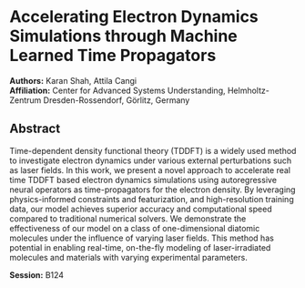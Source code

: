 # Accelerating Electron Dynamics Simulations through Machine Learned Time Propagators

**Authors:** Karan Shah, Attila Cangi  
**Affiliation:** Center for Advanced Systems Understanding, Helmholtz-Zentrum Dresden-Rossendorf, Görlitz, Germany  

## Abstract
Time-dependent density functional theory (TDDFT) is a widely used method to investigate electron dynamics under various external perturbations such as laser fields. In this work, we present a novel approach to accelerate real time TDDFT based electron dynamics simulations using autoregressive neural operators as time-propagators for the electron density. By leveraging physics-informed constraints and featurization, and high-resolution training data, our model achieves superior accuracy and computational speed compared to traditional numerical solvers. We demonstrate the effectiveness of our model on a class of one-dimensional diatomic molecules under the influence of varying laser fields. This method has potential in enabling real-time, on-the-fly modeling of laser-irradiated molecules and materials with varying experimental parameters.

**Session:** B124
